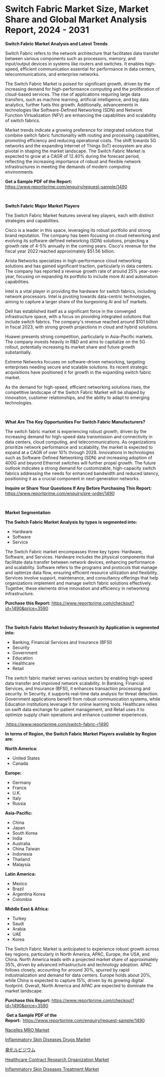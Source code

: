 <p><h1>Switch Fabric Market Size, Market Share and Global Market Analysis Report, 2024 - 2031</h1></p><p><strong>Switch Fabric Market Analysis and Latest Trends</strong></p>
<p><p>Switch Fabric refers to the network architecture that facilitates data transfer between various components such as processors, memory, and input/output devices in systems like routers and switches. It enables high-speed, efficient communication essential for performance in data centers, telecommunications, and enterprise networks.</p><p>The Switch Fabric Market is poised for significant growth, driven by the increasing demand for high-performance computing and the proliferation of cloud-based services. The rise of applications requiring large data transfers, such as machine learning, artificial intelligence, and big data analytics, further fuels this growth. Additionally, advancements in technologies like Software-Defined Networking (SDN) and Network Function Virtualization (NFV) are enhancing the capabilities and scalability of switch fabrics.</p><p>Market trends indicate a growing preference for integrated solutions that combine switch fabric functionality with routing and processing capabilities, promoting efficiency and reducing operational costs. The shift towards 5G networks and the expanding Internet of Things (IoT) ecosystem are also pivotal in shaping the market landscape. The Switch Fabric Market is expected to grow at a CAGR of 12.40% during the forecast period, reflecting the increasing importance of robust and flexible network infrastructures in meeting the demands of modern computing environments.</p></p>
<p><strong>Get a Sample PDF of the Report:&nbsp;</strong> <a href="https://www.reportprime.com/enquiry/request-sample/1490">https://www.reportprime.com/enquiry/request-sample/1490</a></p>
<p>&nbsp;</p>
<p><strong>Switch Fabric Major Market Players</strong></p>
<p><p>The Switch Fabric Market features several key players, each with distinct strategies and capabilities. </p><p>Cisco is a leader in this space, leveraging its robust portfolio and strong brand reputation. The company has been focusing on cloud networking and evolving its software-defined networking (SDN) solutions, projecting a growth rate of 4-5% annually in the coming years. Cisco's revenue for the fiscal year 2022 reached approximately $51.56 billion.</p><p>Arista Networks specializes in high-performance cloud networking solutions and has gained significant traction, particularly in data centers. The company has reported a revenue growth rate of around 25% year-over-year, focusing on expanding its portfolio to include more AI and automation capabilities.</p><p>Intel is a vital player in providing the hardware for switch fabrics, including network processors. Intel is pivoting towards data-centric technologies, aiming to capture a larger share of the burgeoning AI and IoT markets.</p><p>Dell has established itself as a significant force in the converged infrastructure space, with a focus on providing integrated solutions that include switch fabrics. The company's revenue reached around $101 billion in fiscal 2023, with strong growth projections in cloud and hybrid solutions.</p><p>Huawei presents strong competition, particularly in Asia-Pacific markets. The company invests heavily in R&D and aims to capitalize on the 5G rollout, potentially increasing its market share and future growth substantially.</p><p>Extreme Networks focuses on software-driven networking, targeting enterprises needing secure and scalable solutions. Its recent strategic acquisitions have positioned it for growth in the expanding switch fabric market.</p><p>As the demand for high-speed, efficient networking solutions rises, the competitive landscape of the Switch Fabric Market will be shaped by innovation, customer relationships, and the ability to adapt to emerging technologies.</p></p>
<p>&nbsp;</p>
<p><strong>What Are The Key Opportunities For Switch Fabric Manufacturers?</strong></p>
<p><p>The switch fabric market is experiencing robust growth, driven by the increasing demand for high-speed data transmission and connectivity in data centers, cloud computing, and telecommunications. As organizations prioritize network performance and scalability, the market is expected to expand at a CAGR of over 10% through 2028. Innovations in technologies such as Software-Defined Networking (SDN) and increasing adoption of 400G and beyond Ethernet switches will further propel growth. The future outlook indicates a strong demand for customizable, high-capacity switch fabrics addressing the needs for enhanced bandwidth and reduced latency, positioning it as a crucial component in next-generation networks.</p></p>
<p><strong>Inquire or Share Your Questions If Any Before Purchasing This Report:</strong> <a href="https://www.reportprime.com/enquiry/pre-order/1490">https://www.reportprime.com/enquiry/pre-order/1490</a></p>
<p>&nbsp;</p>
<p><strong>Market Segmentation</strong></p>
<p><strong>The Switch Fabric Market Analysis by types is segmented into:</strong></p>
<p><ul><li>Hardware</li><li>Software</li><li>Service</li></ul></p>
<p><p>The Switch Fabric market encompasses three key types: Hardware, Software, and Services. Hardware includes the physical components that facilitate data transfer between network devices, enhancing performance and scalability. Software refers to the programs and protocols that manage and optimize data flow, ensuring efficient resource utilization and flexibility. Services involve support, maintenance, and consultancy offerings that help organizations implement and manage switch fabric solutions effectively. Together, these elements drive innovation and efficiency in networking infrastructure.</p></p>
<p><strong>Purchase this Report:&nbsp;</strong><a href="https://www.reportprime.com/checkout?id=1490&price=3590">https://www.reportprime.com/checkout?id=1490&price=3590</a></p>
<p>&nbsp;</p>
<p><strong>The Switch Fabric Market Industry Research by Application is segmented into:</strong></p>
<p><ul><li>Banking, Financial Services and Insurance (BFSI)</li><li>Security</li><li>Government</li><li>Education</li><li>Healthcare</li><li>Retail</li></ul></p>
<p><p>The switch fabric market serves various sectors by enabling high-speed data transfer and improved network scalability. In Banking, Financial Services, and Insurance (BFSI), it enhances transaction processing and security. In Security, it supports real-time data analysis for threat detection. Government applications benefit from robust communication systems, while Education institutions leverage it for online learning tools. Healthcare relies on swift data exchange for patient management, and Retail uses it to optimize supply chain operations and enhance customer experiences.</p></p>
<p><a href="https://www.reportprime.com/switch-fabric-r1490">&nbsp;https://www.reportprime.com/switch-fabric-r1490</a></p>
<p><strong>In terms of Region, the Switch Fabric Market Players available by Region are:</strong></p>
<p>
    <p> <strong> North America: </strong>
        <ul>
            <li>United States</li>
            <li>Canada</li>
        </ul>
        </p> 
    <p> <strong> Europe: </strong>
        <ul>
            <li>Germany</li>
            <li>France</li>
            <li>U.K.</li>
            <li>Italy</li>
            <li>Russia</li>
        </ul>
        </p> 
    <p> <strong> Asia-Pacific: </strong>
        <ul>
            <li>China</li>
            <li>Japan</li>
            <li>South Korea</li>
            <li>India</li>
            <li>Australia</li>
            <li>China Taiwan</li>
            <li>Indonesia</li>
            <li>Thailand</li>
            <li>Malaysia</li>
        </ul>
        </p> 
    <p> <strong> Latin America: </strong>
        <ul>
            <li>Mexico</li>
            <li>Brazil</li>
            <li>Argentina Korea</li>
            <li>Colombia</li>
        </ul>
        </p> 
    <p> <strong> Middle East & Africa: </strong>
        <ul>
            <li>Turkey</li>
            <li>Saudi</li>
            <li>Arabia</li>
            <li>UAE</li>
            <li>Korea</li>
        </ul>
    </p>
    </p>
<p><p>The Switch Fabric Market is anticipated to experience robust growth across key regions, particularly in North America, APAC, Europe, the USA, and China. North America leads with a projected market share of approximately 35%, driven by advanced infrastructure and technology adoption. APAC follows closely, accounting for around 30%, spurred by rapid industrialization and demand for data centers. Europe holds about 20%, while China is expected to capture 15%, driven by its growing digital footprint. Overall, North America and APAC are expected to dominate the market landscape.</p></p>
<p><strong>Purchase this Report: </strong><a href="https://www.reportprime.com/checkout?id=1490&price=3590">https://www.reportprime.com/checkout?id=1490&price=3590</a></p>
<p>&nbsp;<strong>Get a Sample PDF of the Report:&nbsp;&nbsp;</strong><a href="https://www.reportprime.com/enquiry/request-sample/1490">https://www.reportprime.com/enquiry/request-sample/1490</a></p>
<p><strong></strong></p>
<p><p><a href="https://issuu.com/reportprime-2/docs/nacelles-mro-market-size-2030.pptx_9592798795eee4">Nacelles MRO Market</a></p><p><a href="https://medium.com/@harmondoyle_71964/pioneering-growth-analyzing-global-inflammatory-skin-diseases-drugs-market-dynamics-2024-2031-89da40d6ee32">Inflammatory Skin Diseases Drugs Market</a></p><p><a href="https://medium.com/@lillianamurazik2023/%E3%82%B0%E3%83%AD%E3%83%BC%E3%83%90%E3%83%AB%E3%83%AB%E3%83%93%E3%82%B8%E3%82%A6%E3%83%A0%E3%83%96%E3%83%AD%E3%83%9E%E3%82%A4%E3%83%89%E5%B8%82%E5%A0%B4%E3%82%BB%E3%82%AF%E3%82%BF%E3%83%BC-2024%E5%B9%B4-2031%E5%B9%B4-%E5%B8%82%E5%A0%B4%E6%8C%87%E6%A8%99%E3%81%A8%E5%B8%82%E5%A0%B4%E6%88%A6%E7%95%A5%E3%81%AE%E3%82%A4%E3%83%B3%E3%82%B5%E3%82%A4%E3%83%88-ec586a4f7ff2">臭化ルビジウム</a></p><p><a href="https://www.linkedin.com/pulse/healthcare-contract-research-organization-market-size-segmentation-iuttc?trackingId=tYhzQmaHTaG%2BfHAsh9kbIg%3D%3D">Healthcare Contract Research Organization Market</a></p><p><a href="https://medium.com/@harmondoyle_71964/future-ready-strategic-insights-into-the-global-inflammatory-skin-diseases-treatment-market-c1e78427dcc8">Inflammatory Skin Diseases Treatment Market</a></p></p>